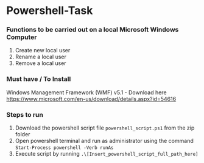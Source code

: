 # Powershell-Task

### Functions to be carried out on a local Microsoft Windows Computer
1. Create new local user
2. Rename a local user
3. Remove a local user

### Must have / To Install
Windows Management Framework (WMF) v5.1 - Download here https://www.microsoft.com/en-us/download/details.aspx?id=54616

### Steps to run
1. Download the powershell script file `powershell_script.ps1` from the zip folder
2. Open powershell terminal and run as administrator using the command `Start-Process powershell -Verb runAs`
3. Execute script by running `.\[Insert_powershell_script_full_path_here]`
